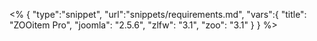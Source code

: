 <% {
	"type":"snippet", "url":"snippets/requirements.md", "vars":{
		"title": "ZOOitem Pro",
		"joomla": "2.5.6",
		"zlfw": "3.1",
		"zoo": "3.1"
	}
} %>